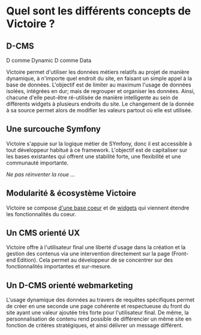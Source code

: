 # Quel sont les différents concepts de Victoire ?

## D-CMS

D comme Dynamic
D comme Data

Victoire permet d'utiliser les données métiers relatifs au projet de manière dynamique, à n'importe quel endroit du site, en faisant un simple appel à la base de données.
L'objectif est de limiter au maximum l'usage de données isolées, intégrées en dur; mais de regrouper et organiser les données. Ainsi, chacune d'elle peut-être ré-utilisée de manière intelligente au sein de différents widgets à plusieurs endroits du site.
Le changement de la donnée à sa source permet alors de modifier les valeurs partout où elle est utilisée.

## Une surcouche Symfony

Victoire s'appuie sur la logique métier de SYmfony, donc il est accessible à tout développeur habitué à ce framework. L'objectif est de capitaliser sur les bases existantes qui offrent une stabilité forte, une flexibilité et une communauté importante.

_Ne pas réinventer la roue ..._

## Modularité & écosystème Victoire

Victoire se compose [d'une base coeur](http://github.com/victoire/victoire) et de [widgets](http://github.com/friendsofvictoire) qui viennent étendre les fonctionnalités du coeur.

## Un CMS orienté UX

Victoire offre à l'utilisateur final une liberté d'usage dans la création et la gestion des contenus via une intervention directement sur la page (Front-end Edition).
Cela permet au développeur de se concentrer sur des fonctionnalités importantes et sur-mesure.

## Un D-CMS orienté webmarketing

L'usage dynamique des données au travers de requêtes spécifiques permet de créer en une seconde une page cohérente et respectueuse du front du site ayant une valeur ajoutée très forte pour l'utilisateur final.
De même, la personnalisation de contenu rend possible de différencier un même site en fonction de critères stratégiques, et ainsi délivrer un message différent.
